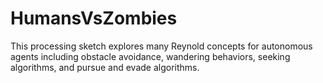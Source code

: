# HumansVsZombies
This processing sketch explores many Reynold concepts for autonomous agents including obstacle avoidance, wandering behaviors, seeking algorithms, and pursue and evade algorithms. 
